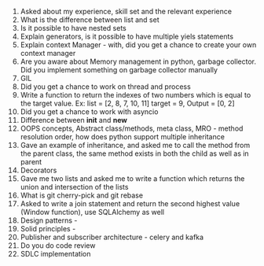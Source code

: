 1. Asked about my experience, skill set and the relevant experience
2. What is the difference between list and set
3. Is it possible to have nested sets
4. Explain generators, is it possible to have multiple yiels statements
5. Explain context Manager - with, did you get a chance to create your own context manager
6. Are you aware about Memory management in python, garbage collector. Did you implement something on garbage collector manually
7. GIL 
8. Did you get a chance to work on thread and process
9. Write a function to return the indexes of two numbers which is equal to the target value. Ex: list = [2, 8, 7, 10, 11] target = 9, Output = [0, 2]
10. Did you get a chance to work with asyncio
11. Difference between __init__ and __new__
12. OOPS concepts, Abstract class/methods, meta class, MRO - method resolution order, how does python support multiple inheritance
13. Gave an example of inheritance, and asked me to call the method from the parent class, the same method exists in both the child as well as in parent
14. Decorators
15. Gave me two lists and asked me to write a function which returns the union and intersection of the lists
16. What is git cherry-pick and git rebase
17. Asked to write a join statement and return the second highest value (Window function), use SQLAlchemy as well
18. Design patterns -
19. Solid principles -
20. Publisher and subscriber architecture - celery and kafka
21. Do you do code review
22. SDLC implementation
